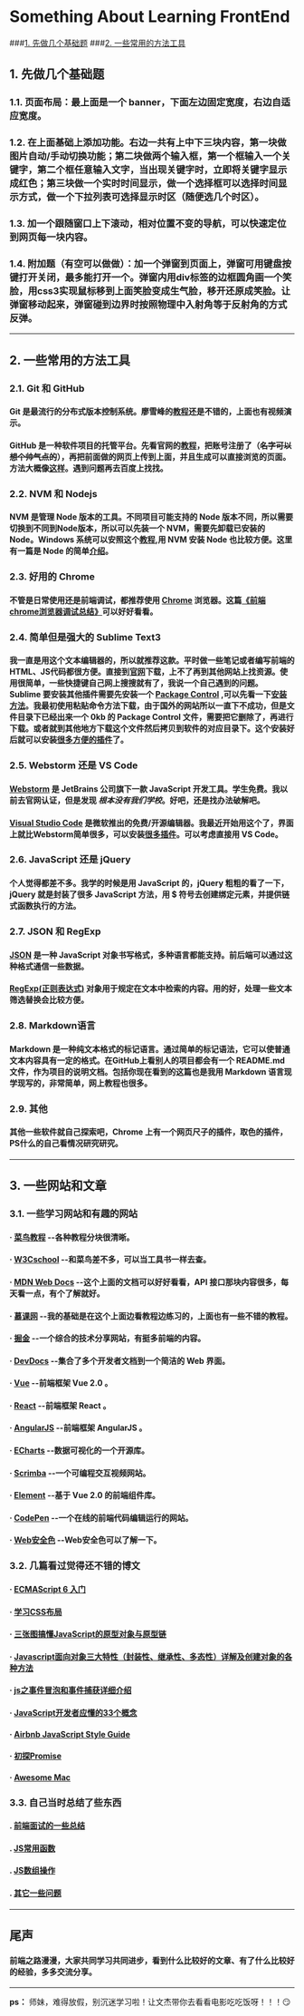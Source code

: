 # Something About Learning FrontEnd
###[1. 先做几个基础题](https://github.com/BlackCarbo/something_about_learning_FrontEnd#1-%E5%85%88%E5%81%9A%E5%87%A0%E4%B8%AA%E5%9F%BA%E7%A1%80%E9%A2%98)
###[2. 一些常用的方法工具](https://github.com/BlackCarbo/something_about_learning_FrontEnd#2)
## 1. 先做几个基础题
### 1.1. 页面布局：最上面是一个 banner，下面左边固定宽度，右边自适应宽度。
### 1.2. 在上面基础上添加功能。右边一共有上中下三块内容，第一块做图片自动/手动切换功能；第二块做两个输入框，第一个框输入一个关键字，第二个框任意输入文字，当出现关键字时，立即将关键字显示成红色；第三块做一个实时时间显示，做一个选择框可以选择时间显示方式，做一个下拉列表可选择显示时区（随便选几个时区）。
### 1.3. 加一个跟随窗口上下滚动，相对位置不变的导航，可以快速定位到网页每一块内容。
### 1.4. 附加题（有空可以做做）：加一个弹窗到页面上，弹窗可用键盘按键打开关闭，最多能打开一个。弹窗内用div标签的边框圆角画一个笑脸，用css3实现鼠标移到上面笑脸变成生气脸，移开还原成笑脸。让弹窗移动起来，弹窗碰到边界时按照物理中入射角等于反射角的方式反弹。
---
## 2. 一些常用的方法工具
### 2.1. Git 和 GitHub
#### Git 是最流行的分布式版本控制系统。廖雪峰的[教程](https://www.liaoxuefeng.com/wiki/0013739516305929606dd18361248578c67b8067c8c017b000)还是不错的，上面也有视频演示。
#### GitHub 是一种软件项目的托管平台。先看官网的[教程](https://guides.github.com/activities/hello-world/)，把账号注册了（~~名字可以想个帅气点的~~），再把前面做的网页上传到上面，并且生成可以直接浏览的页面。方法大概像[这样](https://blog.csdn.net/zeroyulong/article/details/80499878)。遇到问题再去百度上找找。
### 2.2. NVM 和 Nodejs
#### NVM 是管理 Node 版本的工具。不同项目可能支持的 Node 版本不同，所以需要切换到不同到Node版本，所以可以先装一个 NVM，需要先卸载已安装的 Node。Windows 系统可以安照这个[教程](https://www.jianshu.com/p/d0e0935b150a),用 NVM 安装 Node 也比较方便。这里有一篇是 Node 的简单[介绍](https://www.jqhtml.com/7258.html)。
### 2.3. 好用的 Chrome
#### 不管是日常使用还是前端调试，都推荐使用 [Chrome](https://www.google.cn/intl/zh-CN/chrome/) 浏览器。这篇[《前端chrome浏览器调试总结》](https://www.jianshu.com/p/b25c5b88baf5)可以好好看看。
### 2.4. 简单但是强大的 Sublime Text3
#### 我一直是用这个文本编辑器的，所以就推荐这款。平时做一些笔记或者编写前端的HTML、JS代码都很方便。直接到[官网](http://www.sublimetext.com)下载，上不了再到其他网站上找资源。使用很简单，一些快捷键自己网上搜搜就有了，我说一个自己遇到的问题。 Sublime 要安装其他插件需要先安装一个 [Package Control](https://packagecontrol.io) ,可以先看一下[安装方法](https://www.cnblogs.com/yangzhuanzheng/p/8896380.html)。我最初使用粘贴命令方法下载，由于国外的网站所以一直下不成功，但是文件目录下已经出来一个 0kb 的 Package Control 文件，需要把它删除了，再进行下载。或者就到其他地方下载这个文件然后拷贝到软件的对应目录下。这个安装好后就可以安装[很多方便的插件](https://github.com/jaywcjlove/awesome-mac/blob/master/editor-plugin-zh.md#sublime-text-plugin)了。
### 2.5. Webstorm 还是 VS Code
#### [Webstorm](https://www.jetbrains.com/webstorm/) 是 JetBrains 公司旗下一款 JavaScript 开发工具。学生免费。我以前去官网认证，但是发现 *根本没有我们学校*。好吧，还是找办法破解吧。
#### [Visual Studio Code](https://code.visualstudio.com) 是微软推出的免费/开源编辑器。我最近开始用这个了，界面上就比Webstorm简单很多，可以安装[很多插件](https://github.com/jaywcjlove/awesome-mac/blob/master/editor-plugin-zh.md#vscode-plugin)。可以考虑直接用 VS Code。
### 2.6. JavaScript 还是 jQuery
#### 个人觉得都差不多。我学的时候是用 JavaScript 的，jQuery 粗粗的看了一下，jQuery 就是封装了很多 JavaScript 方法，用 $ 符号去创建绑定元素，并提供链式函数执行的方法。
### 2.7. JSON 和 RegExp
#### [JSON](http://www.runoob.com/json/json-tutorial.html) 是一种 JavaScript 对象书写格式，多种语言都能支持。前后端可以通过这种格式通信一些数据。
#### [RegExp(正则表达式)](http://www.w3school.com.cn/js/js_obj_regexp.asp) 对象用于规定在文本中检索的内容。用的好，处理一些文本筛选替换会比较方便。
### 2.8. Markdown语言
#### Markdown 是一种纯文本格式的标记语言。通过简单的标记语法，它可以使普通文本内容具有一定的格式。在GitHub上看别人的项目都会有一个 README.md 文件，作为项目的说明文档。包括你现在看到的这篇也是我用 Markdown 语言现学现写的，非常简单，网上教程也很多。
### 2.9. 其他
#### 其他一些软件就自己探索吧，Chrome 上有一个网页尺子的插件，取色的插件，PS什么的自己看情况研究研究。
---
## 3. 一些网站和文章
### 3.1. 一些学习网站和有趣的网站
#### · [菜鸟教程](http://www.runoob.com) --各种教程分块很清晰。
#### · [W3Cschool](http://www.w3school.com.cn) --和菜鸟差不多，可以当工具书一样去查。
#### · [MDN Web Docs](https://developer.mozilla.org/zh-CN/) --这个上面的文档可以好好看看，API 接口那块内容很多，每天看一点，有个了解就好。
#### · [慕课网](http://www.imooc.com) --我的基础是在这个上面边看教程边练习的，上面也有一些不错的教程。
#### · [掘金](https://juejin.im) --一个综合的技术分享网站，有挺多前端的内容。
#### · [DevDocs](https://devdocs.io) --集合了多个开发者文档到一个简洁的 Web 界面。
#### · [Vue](https://cn.vuejs.org) --前端框架 Vue 2.0 。
#### · [React](https://react.docschina.org) --前端框架 React 。
#### · [AngularJS](https://angularjs.org) --前端框架 AngularJS 。
#### · [ECharts](https://echarts.baidu.com) --数据可视化的一个开源库。
#### · [Scrimba](https://scrimba.com) --一个可编程交互视频网站。
#### · [Element](http://element-cn.eleme.io/#/zh-CN) --基于 Vue 2.0 的前端组件库。
#### · [CodePen](https://codepen.io) --一个在线的前端代码编辑运行的网站。
#### · [Web安全色](http://www.bootcss.com/p/websafecolors/) --Web安全色可以了解一下。
### 3.2. 几篇看过觉得还不错的博文
#### · [ECMAScript 6 入门](http://es6.ruanyifeng.com)
#### · [学习CSS布局](http://zh.learnlayout.com)
#### · [三张图搞懂JavaScript的原型对象与原型链](https://www.cnblogs.com/shuiyi/p/5305435.html)
#### · [Javascript面向对象三大特性（封装性、继承性、多态性）详解及创建对象的各种方法](https://www.cnblogs.com/yanayana/p/6781166.html)
#### · [js之事件冒泡和事件捕获详细介绍](https://www.cnblogs.com/wu-web/p/6804514.html)
#### · [JavaScript开发者应懂的33个概念 ](https://github.com/stephentian/33-js-concepts)
#### · [Airbnb JavaScript Style Guide](https://github.com/airbnb/javascript)
#### · [初探Promise](https://segmentfault.com/a/1190000007032448)
#### · [Awesome Mac](https://github.com/jaywcjlove/awesome-mac/blob/master/README-zh.md)
### 3.3. 自己当时总结了些东西
#### . [前端面试的一些总结](https://github.com/BlackCarbo/something_about_learning_FrontEnd/blob/master/FaceTest.txt)
#### . [JS常用函数](https://github.com/BlackCarbo/something_about_learning_FrontEnd/blob/master/jsfun.txt)
#### . [JS数组操作](https://github.com/BlackCarbo/something_about_learning_FrontEnd/blob/master/JS数组操作.png)
#### . [其它一些问题](https://github.com/BlackCarbo/something_about_learning_FrontEnd/blob/master/Q&A.txt)
---
## 尾声
#### 前端之路漫漫，大家共同学习共同进步，看到什么比较好的文章、有了什么比较好的经验，多多交流分享。
---

**ps：** 师妹，难得放假，别沉迷学习啦！让文杰带你去看看电影吃吃饭呀！！！:smirk:
